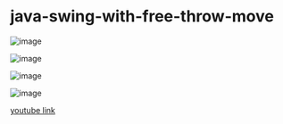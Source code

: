 # java-swing-with-free-throw-move

![image](https://github.com/sevincmehmet/java-swing-with-free-throw-move/assets/93881127/d5aa8243-afe0-48ed-aa87-8c041d4aab5c)

![image](https://github.com/sevincmehmet/java-swing-with-free-throw-move/assets/93881127/240587df-3deb-4c12-9989-c0568028da78)

![image](https://github.com/sevincmehmet/java-swing-with-free-throw-move/assets/93881127/174f254f-804f-40be-915a-fc12d26af240)

![image](https://github.com/sevincmehmet/java-swing-with-free-throw-move/assets/93881127/9d528f45-a0e1-495b-8e17-a054b80d8ebd)

[youtube link]([https://github.com](https://www.youtube.com/watch?v=vIul49iEkMY&ab_channel=MehmetAliSEV%C4%B0N%C3%87)https://www.youtube.com/watch?v=vIul49iEkMY&ab_channel=MehmetAliSEV%C4%B0N%C3%87)
